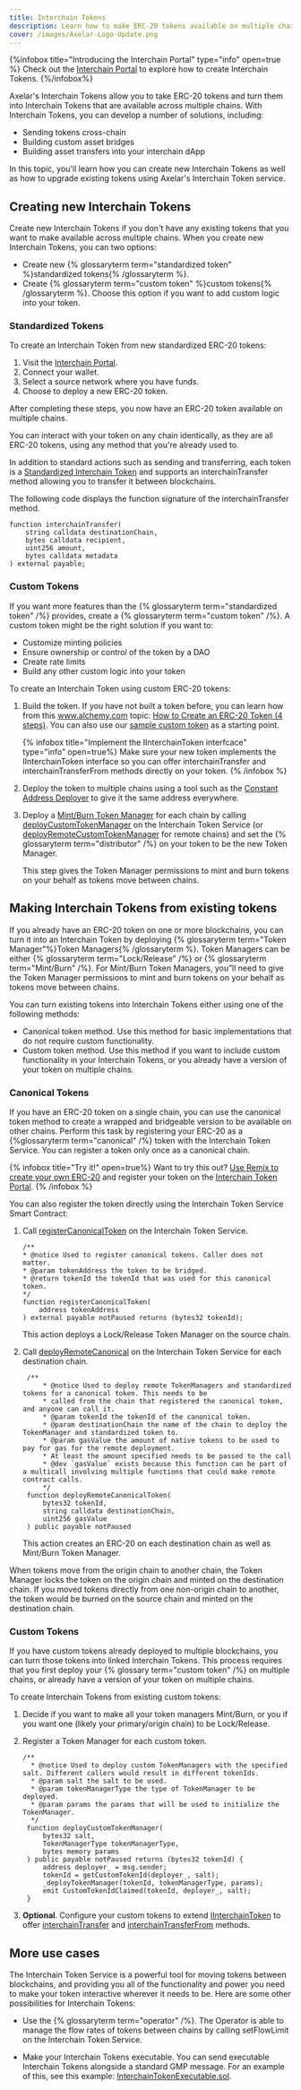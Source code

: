 ```yaml
---
title: Interchain Tokens
description: Learn how to make ERC-20 tokens available on multiple chains.
cover: /images/Axelar-Logo-Update.png
---
```


{%infobox title="Introducing the Interchain Portal" type="info" open=true %}
Check out the [Interchain Portal](https://testnet.interchain.axelar.dev/) to explore how to create Interchain Tokens.
{%/infobox%}

Axelar's Interchain Tokens allow you to take ERC-20 tokens and turn them into Interchain Tokens that are available across multiple chains. With Interchain Tokens, you can develop a number of solutions, including:

* Sending tokens cross-chain
* Building custom asset bridges
* Building asset transfers into your interchain dApp

In this topic, you'll learn how you can create new Interchain Tokens as well as how to upgrade existing tokens using Axelar's Interchain Token service.

## Creating new Interchain Tokens

Create new Interchain Tokens if you don't have any existing tokens that you want to make available across multiple chains. When you create new Interchain Tokens, you can two options:

* Create new {% glossaryterm term="standardized token" %}standardized tokens{% /glossaryterm %}.
* Create {% glossaryterm term="custom token" %}custom tokens{% /glossaryterm %}. Choose this option if you want to add custom logic into your token.

### Standardized Tokens

To create an Interchain Token from new standardized ERC-20 tokens:

1. Visit the [Interchain Portal](https://testnet.interchain.axelar.dev/).
1. Connect your wallet.
1. Select a source network where you have funds.
1. Choose to deploy a new ERC-20 token.

After completing these steps, you now have an ERC-20 token available on multiple chains.

You can interact with your token on any chain identically, as they are all ERC-20 tokens, using any method that you're already used to.

In addition to standard actions such as sending and transferring, each token is a [Standardized Interchain Token](https://github.com/axelarnetwork/interchain-token-service/blob/main/contracts/interfaces/IStandardizedToken.sol) and supports an interchainTransfer method allowing you to transfer it between blockchains.

The following code displays the function signature of the interchainTransfer method.

```
function interchainTransfer(
	string calldata destinationChain,
	bytes calldata recipient,
	uint256 amount,
	bytes calldata metadata
) external payable;
```

### Custom Tokens


If you want more features than the {% glossaryterm term="standardized token" /%} provides, create a {% glossaryterm term="custom token" /%}. A custom token might be the right solution if you want to:

* Customize minting policies
* Ensure ownership or control of the token by a DAO
* Create rate limits
* Build any other custom logic into your token

To create an Interchain Token using custom ERC-20 tokens:

1. Build the token. If you have not built a token before, you can learn how from this www.alchemy.com topic: [How to Create an ERC-20 Token (4 steps)](https://docs.alchemy.com/docs/how-to-create-an-erc-20-token-4-steps). You can also use our [sample custom token](https://remix.ethereum.org/#url=https://github.com/axelarnetwork/axelar-docs/blob/main/public/samples/interchain-token-iinterchaintoken.sol&lang=en&optimize=false&runs=200&evmVersion=null&version=soljson-v0.8.18+commit.87f61d96.js) as a starting point.

   {% infobox title="Implement the IInterchainToken interfcace" type="info" open=true%}
   Make sure your new token implements the IInterchainToken interface so you can offer interchainTransfer and interchainTransferFrom methods directly on your token.
   {% /infobox %}

2. Deploy the token to multiple chains using a tool such as the [Constant Address Deployer](https://docs.axelar.dev/dev/general-message-passing/solidity-utilities#constant-address-deployer) to give it the same address everywhere.

3. Deploy a [Mint/Burn Token Manager](https://docs.axelar.dev/dev/send-tokens/interchain-tokens#token-manager) for each chain by calling [deployCustomTokenManager](https://github.com/axelarnetwork/interchain-token-service/blob/main/contracts/interchain-token-service/InterchainTokenService.sol#L336) on the Interchain Token Service (or [deployRemoteCustomTokenManager](https://github.com/axelarnetwork/interchain-token-service/blob/main/contracts/interchain-token-service/InterchainTokenService.sol#L358) for remote chains) and set the {% glossaryterm term="distributor" /%} on your token to be the new Token Manager.

   This step gives the Token Manager permissions to mint and burn tokens on your behalf as tokens move between chains.

## Making Interchain Tokens from existing tokens

If you already have an ERC-20 token on one or more blockchains, you can turn it into an Interchain Token by deploying {% glossaryterm term="Token Manager"%}Token Managers{% /glossaryterm %}. Token Managers can be either {% glossaryterm term="Lock/Release" /%} or {% glossaryterm term="Mint/Burn" /%}. For Mint/Burn Token Managers, you”ll need to give the Token Manager permissions to mint and burn tokens on your behalf as tokens move between chains.

You can turn existing tokens into Interchain Tokens either using one of the following methods:

* Canonical token method. Use this method for basic implementations that do not require custom functionality.
* Custom token method. Use this method if you want to include custom functionality in your Interchain Tokens, or you already have a version of your token on multiple chains.

### Canonical Tokens

If you have an ERC-20 token on a single chain, you can use the canonical token method to create a wrapped and bridgeable version to be available on other chains. Perform this task by registering your ERC-20 as a {%glossaryterm term="canonical" /%} token with the Interchain Token Service. You can register a token only once as a canonical chain.

{% infobox title="Try it!" open=true%}
Want to try this out? [Use Remix to create your own ERC-20](https://remix.ethereum.org/axelarnetwork/axelar-docs/blob/main/public/samples/interchain-token-simple.sol) and register your token on the [Interchain Token Portal](https://testnet.interchain.axelar.dev/).
{% /infobox %}

You can also register the token directly using the Interchain Token Service Smart Contract:

1. Call [registerCanonicalToken](https://github.com/axelarnetwork/interchain-token-service/blob/main/contracts/interchain-token-service/InterchainTokenService.sol#L309) on the Interchain Token Service.

    ```
	/**
	* @notice Used to register canonical tokens. Caller does not matter.
	* @param tokenAddress the token to be bridged.
	* @return tokenId the tokenId that was used for this canonical token.
	*/
	function registerCanonicalToken(
		address tokenAddress
	) external payable notPaused returns (bytes32 tokenId);
	```
   
   This action deploys a Lock/Release Token Manager on the source chain.

2. Call [deployRemoteCanonical](https://github.com/axelarnetwork/interchain-token-service/blob/main/contracts/interchain-token-service/InterchainTokenService.sol#L325) on the Interchain Token Service for each destination chain.

   ```
	/**
		* @notice Used to deploy remote TokenManagers and standardized tokens for a canonical token. This needs to be
		* called from the chain that registered the canonical token, and anyone can call it.
		* @param tokenId the tokenId of the canonical token.
		* @param destinationChain the name of the chain to deploy the TokenManager and standardized token to.
		* @param gasValue the amount of native tokens to be used to pay for gas for the remote deployment.
		* At least the amount specified needs to be passed to the call
		* @dev `gasValue` exists because this function can be part of a multicall involving multiple functions that could make remote contract calls.
		*/
	function deployRemoteCanonicalToken(
		bytes32 tokenId, 
		string calldata destinationChain, 
		uint256 gasValue
	) public payable notPaused
   ```

   This action creates an ERC-20 on each destination chain as well as Mint/Burn Token Manager.

When tokens move from the origin chain to another chain, the Token Manager locks the token on the origin chain and minted on the destination chain. If you moved tokens directly from one non-origin chain to another, the token would be burned on the source chain and minted on the destination chain.

### Custom Tokens

If you have custom tokens already deployed to multiple blockchains, you can turn those tokens into linked Interchain Tokens. This process requires that you first deploy your {% glossary term="custom token" /%} on multiple chains, or already have a version of your token on multiple chains.

To create Interchain Tokens from existing custom tokens:

1. Decide if you want to make all your token managers Mint/Burn, or you if you want one (likely your primary/origin chain) to be Lock/Release. 

1. Register a Token Manager for each custom token.

   ```
   /**
     * @notice Used to deploy custom TokenManagers with the specified salt. Different callers would result in different tokenIds.
     * @param salt the salt to be used.
     * @param tokenManagerType the type of TokenManager to be deployed.
     * @param params the params that will be used to initialize the TokenManager.
     */
    function deployCustomTokenManager(
        bytes32 salt,
        TokenManagerType tokenManagerType,
        bytes memory params
    ) public payable notPaused returns (bytes32 tokenId) {
        address deployer_ = msg.sender;
        tokenId = getCustomTokenId(deployer_, salt);
        _deployTokenManager(tokenId, tokenManagerType, params);
        emit CustomTokenIdClaimed(tokenId, deployer_, salt);
    }
   ```

2. **Optional**. Configure your custom tokens to extend [IInterchainToken](https://github.com/axelarnetwork/interchain-token-service/blob/main/contracts/interfaces/IInterchainToken.sol) to offer [interchainTransfer](https://github.com/axelarnetwork/interchain-token-service/blob/main/contracts/interfaces/IInterchainToken.sol#L20) and [interchainTransferFrom](https://github.com/axelarnetwork/interchain-token-service/blob/main/contracts/interfaces/IInterchainToken.sol#L37) methods.

## More use cases

The Interchain Token Service is a powerful tool for moving tokens between blockchains, and providing you all of the functionality and power you need to make your token interactive wherever it needs to be. Here are some other possibilities for Interchain Tokens:

* Use the {% glossaryterm term="operator" /%}. The Operator is able to manage the flow rates of tokens between chains by calling setFlowLimit on the Interchain Token Service.

* Make your Interchain Tokens executable. You can send executable Interchain Tokens alongside a standard GMP message. For an example of this, see this example: [InterchainTokenExecutable.sol](https://github.com/axelarnetwork/interchain-token-service/blob/example/example-flows-for-stephen/contracts/examples/InterchainTokenExecutable.sol).